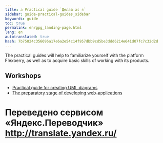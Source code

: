 ```yaml
--- 
title: a Practical guide `Делай as я` 
sidebar: guide-practical-guides_sidebar 
keywords: guide 
toc: true 
permalink: en/gpg_landing-page.html 
lang: en 
autotranslated: true 
hash: 7b75824c356696a17e6a2e54c14f957dbb9cd5be3ddd6214e641d07fc7c32d2d 
--- 
```


The practical guides will help to familiarize yourself with the platform Flexberry, as well as to acquire basic skills of working with its products. 

## Workshops 

* [Practical guide for creating UML diagrams](gpg_practical-guides-uml.html) 
* [The preparatory stage of developing web-applications](gpg_preparatory-stage.html)


 # Переведено сервисом «Яндекс.Переводчик» http://translate.yandex.ru/